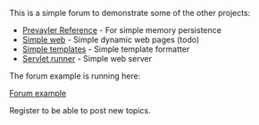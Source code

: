 This is a simple forum to demonstrate some of the other projects:


* [Prevayler Reference](https://github.com/rnentjes/Prevayler-Reference) - For simple memory persistence
* [Simple web](https://github.com/rnentjes/Simple-web) - Simple dynamic web pages (todo)
* [Simple templates](https://github.com/rnentjes/Very-simple-templates) - Simple template formatter
* [Servlet runner](https://github.com/rnentjes/Simple-servlet-runner) - Simple web server 

The forum example is running here:

[Forum example](http://forum.astraeus.nl/) 

Register to be able to post new topics.